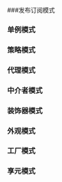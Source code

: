 ###发布订阅模式



### 单例模式


### 策略模式


### 代理模式 


### 中介者模式


### 装饰器模式


### 外观模式


### 工厂模式


### 享元模式